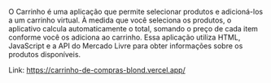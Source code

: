 O Carrinho é uma aplicação que permite selecionar produtos e adicioná-los a um carrinho virtual. À medida que você seleciona os produtos, o aplicativo calcula automaticamente o total, somando o preço de cada item conforme você os adiciona ao carrinho. Essa aplicação utiliza HTML, JavaScript e a API do Mercado Livre para obter informações sobre os produtos disponíveis.

Link: https://carrinho-de-compras-blond.vercel.app/
